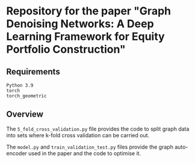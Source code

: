 # Repository for the paper "Graph Denoising Networks: A Deep Learning Framework for Equity Portfolio Construction"

## Requirements
```
Python 3.9
torch
torch_geometric
```
## Overview
The ```5_fold_cross_validation.py``` file provides the code to split graph data into sets where k-fold cross validation can be carried out.

The ```model.py``` and ```train_validation_test.py``` files provide the graph auto-encoder used in the paper and the code to optimise it.
